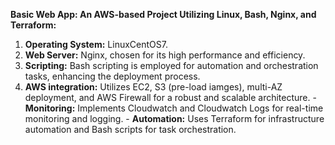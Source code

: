 **Basic Web App: An AWS-based Project Utilizing Linux, Bash, Nginx, and Terraform:**

1. **Operating System:** LinuxCentOS7.
2. **Web Server:** Nginx, chosen for its high performance and efficiency.
3. **Scripting:** Bash scripting is employed for automation and orchestration tasks, enhancing the deployment process.
4. **AWS integration:** Utilizes EC2, S3 (pre-load iamges), multi-AZ deployment, and AWS Firewall for a robust and scalable architecture.
                  - **Monitoring:** Implements Cloudwatch and Cloudwatch Logs for real-time monitoring and logging.
                  - **Automation:** Uses Terraform for infrastructure automation and Bash scripts for task orchestration.

